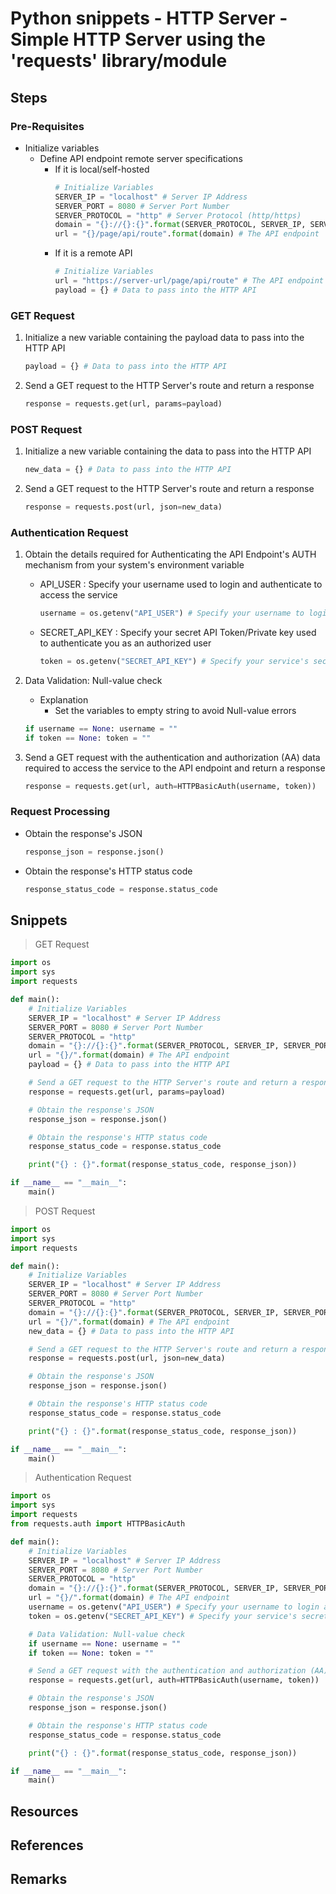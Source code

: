 # Python snippets - HTTP Server - Simple HTTP Server using the 'requests' library/module

## Steps

### Pre-Requisites
- Initialize variables
    - Define API endpoint remote server specifications
        - If it is local/self-hosted
            ```python
            # Initialize Variables
            SERVER_IP = "localhost" # Server IP Address
            SERVER_PORT = 8080 # Server Port Number
            SERVER_PROTOCOL = "http" # Server Protocol (http/https)
            domain = "{}://{}:{}".format(SERVER_PROTOCOL, SERVER_IP, SERVER_PORT)
            url = "{}/page/api/route".format(domain) # The API endpoint
            ```
        - If it is a remote API
            ```python
            # Initialize Variables
            url = "https://server-url/page/api/route" # The API endpoint
            payload = {} # Data to pass into the HTTP API
            ```

### GET Request
1. Initialize a new variable containing the payload data to pass into the HTTP API
    ```python
    payload = {} # Data to pass into the HTTP API
    ```

2. Send a GET request to the HTTP Server's route and return a response
    ```python
    response = requests.get(url, params=payload)
    ```

### POST Request
1. Initialize a new variable containing the data to pass into the HTTP API
    ```python
    new_data = {} # Data to pass into the HTTP API
    ```

2. Send a GET request to the HTTP Server's route and return a response
    ```python
    response = requests.post(url, json=new_data)
    ```

### Authentication Request
1. Obtain the details required for Authenticating the API Endpoint's AUTH mechanism from your system's environment variable
    - API_USER : Specify your username used to login and authenticate to access the service
        ```python
        username = os.getenv("API_USER") # Specify your username to login as to authenticate and access the service in the environment variable 'API_USER'
        ```
    - SECRET_API_KEY : Specify your secret API Token/Private key used to authenticate you as an authorized user
        ```python
        token = os.getenv("SECRET_API_KEY") # Specify your service's secret api token in the environment variable 'SECRET_API_KEY'
        ```

2. Data Validation: Null-value check
    - Explanation
        + Set the variables to empty string to avoid Null-value errors
    ```python
    if username == None: username = ""
    if token == None: token = ""
    ```

3. Send a GET request with the authentication and authorization (AA) data required to access the service to the API endpoint and return a response
    ```python
    response = requests.get(url, auth=HTTPBasicAuth(username, token))
    ```

### Request Processing
- Obtain the response's JSON
    ```python
    response_json = response.json()
    ```

- Obtain the response's HTTP status code
    ```python
    response_status_code = response.status_code
    ```

## Snippets

> GET Request

```python
import os
import sys
import requests

def main():
    # Initialize Variables
    SERVER_IP = "localhost" # Server IP Address
    SERVER_PORT = 8080 # Server Port Number
    SERVER_PROTOCOL = "http"
    domain = "{}://{}:{}".format(SERVER_PROTOCOL, SERVER_IP, SERVER_PORT)
    url = "{}/".format(domain) # The API endpoint
    payload = {} # Data to pass into the HTTP API

    # Send a GET request to the HTTP Server's route and return a response
    response = requests.get(url, params=payload)

    # Obtain the response's JSON
    response_json = response.json()

    # Obtain the response's HTTP status code
    response_status_code = response.status_code

    print("{} : {}".format(response_status_code, response_json))

if __name__ == "__main__":
    main()
```

> POST Request

```python
import os
import sys
import requests

def main():
    # Initialize Variables
    SERVER_IP = "localhost" # Server IP Address
    SERVER_PORT = 8080 # Server Port Number
    SERVER_PROTOCOL = "http"
    domain = "{}://{}:{}".format(SERVER_PROTOCOL, SERVER_IP, SERVER_PORT)
    url = "{}/".format(domain) # The API endpoint
    new_data = {} # Data to pass into the HTTP API

    # Send a GET request to the HTTP Server's route and return a response
    response = requests.post(url, json=new_data)

    # Obtain the response's JSON
    response_json = response.json()

    # Obtain the response's HTTP status code
    response_status_code = response.status_code

    print("{} : {}".format(response_status_code, response_json))

if __name__ == "__main__":
    main()
```

> Authentication Request

```python
import os
import sys
import requests
from requests.auth import HTTPBasicAuth

def main():
    # Initialize Variables
    SERVER_IP = "localhost" # Server IP Address
    SERVER_PORT = 8080 # Server Port Number
    SERVER_PROTOCOL = "http"
    domain = "{}://{}:{}".format(SERVER_PROTOCOL, SERVER_IP, SERVER_PORT)
    url = "{}/".format(domain) # The API endpoint
    username = os.getenv("API_USER") # Specify your username to login as to authenticate and access the service in the environment variable 'API_USER'
    token = os.getenv("SECRET_API_KEY") # Specify your service's secret api token in the environment variable 'SECRET_API_KEY'

    # Data Validation: Null-value check
    if username == None: username = ""
    if token == None: token = ""

    # Send a GET request with the authentication and authorization (AA) data required to access the service to the API endpoint and return a response
    response = requests.get(url, auth=HTTPBasicAuth(username, token))

    # Obtain the response's JSON
    response_json = response.json()

    # Obtain the response's HTTP status code
    response_status_code = response.status_code

    print("{} : {}".format(response_status_code, response_json))

if __name__ == "__main__":
    main()
```

## Resources

## References

## Remarks

